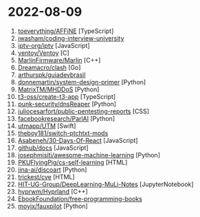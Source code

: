 # 2022-08-09

1. [toeverything/AFFiNE](https://github.com/toeverything/AFFiNE "There can be more than Notion and Miro. Affine is a next-gen knowledge base that brings planning, sorting and creating all together. Privacy first, open-source, customizable and ready to use.") [TypeScript]
2. [jwasham/coding-interview-university](https://github.com/jwasham/coding-interview-university "A complete computer science study plan to become a software engineer.") 
3. [iptv-org/iptv](https://github.com/iptv-org/iptv "Collection of publicly available IPTV channels from all over the world") [JavaScript]
4. [ventoy/Ventoy](https://github.com/ventoy/Ventoy "A new bootable USB solution.") [C]
5. [MarlinFirmware/Marlin](https://github.com/MarlinFirmware/Marlin "Marlin is an optimized firmware for RepRap 3D printers based on the Arduino platform. | Many commercial 3D printers come with Marlin installed. Check with your vendor if you need source code for your specific machine.") [C++]
6. [Dreamacro/clash](https://github.com/Dreamacro/clash "A rule-based tunnel in Go.") [Go]
7. [arthurspk/guiadevbrasil](https://github.com/arthurspk/guiadevbrasil "GUIA EXTENSO DE PROGRAMAÇÃO:") 
8. [donnemartin/system-design-primer](https://github.com/donnemartin/system-design-primer "Learn how to design large-scale systems. Prep for the system design interview. Includes Anki flashcards.") [Python]
9. [MatrixTM/MHDDoS](https://github.com/MatrixTM/MHDDoS "Best DDoS Attack Script Python3, (Cyber / DDos) Attack With 56 Methods") [Python]
10. [t3-oss/create-t3-app](https://github.com/t3-oss/create-t3-app "Quickest way to start a new web app with full stack typesafety") [TypeScript]
11. [punk-security/dnsReaper](https://github.com/punk-security/dnsReaper "dnsReaper - subdomain takeover tool for attackers, bug bounty hunters and the blue team!") [Python]
12. [juliocesarfort/public-pentesting-reports](https://github.com/juliocesarfort/public-pentesting-reports "Curated list of public penetration test reports released by several consulting firms and academic security groups") [CSS]
13. [facebookresearch/ParlAI](https://github.com/facebookresearch/ParlAI "A framework for training and evaluating AI models on a variety of openly available dialogue datasets.") [Python]
14. [utmapp/UTM](https://github.com/utmapp/UTM "Virtual machines for iOS and macOS") [Swift]
15. [theboy181/switch-ptchtxt-mods](https://github.com/theboy181/switch-ptchtxt-mods "") 
16. [Asabeneh/30-Days-Of-React](https://github.com/Asabeneh/30-Days-Of-React "30 Days of React challenge is a step by step guide to learn React in 30 days. It requires HTML, CSS, and JavaScript knowledge. You should be comfortable with JavaScript before you start to React. If you are not comfortable with JavaScript check out 30DaysOfJavaScript. This is a continuation of 30 Days Of JS. This challenge may take more than 100…") [JavaScript]
17. [github/docs](https://github.com/github/docs "The open-source repo for docs.github.com") [JavaScript]
18. [josephmisiti/awesome-machine-learning](https://github.com/josephmisiti/awesome-machine-learning "A curated list of awesome Machine Learning frameworks, libraries and software.") [Python]
19. [PKUFlyingPig/cs-self-learning](https://github.com/PKUFlyingPig/cs-self-learning "计算机自学指南") [HTML]
20. [jina-ai/discoart](https://github.com/jina-ai/discoart "Create Disco Diffusion artworks in one line") [Python]
21. [trickest/cve](https://github.com/trickest/cve "Gather and update all available and newest CVEs with their PoC.") [HTML]
22. [HIT-UG-Group/DeepLearning-MuLi-Notes](https://github.com/HIT-UG-Group/DeepLearning-MuLi-Notes "Notes about courses Dive into Deep Learning by Mu Li") [JupyterNotebook]
23. [hyprwm/Hyprland](https://github.com/hyprwm/Hyprland "Hyprland is a dynamic tiling Wayland compositor that doesn't sacrifice on its looks.") [C++]
24. [EbookFoundation/free-programming-books](https://github.com/EbookFoundation/free-programming-books "📚 Freely available programming books") 
25. [moyix/fauxpilot](https://github.com/moyix/fauxpilot "FauxPilot - an open-source GitHub Copilot server") [Python]
